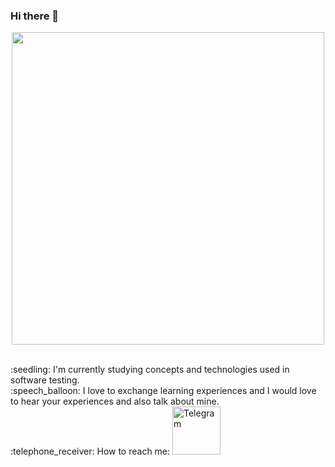 ### Hi there 👋

<p align="center">
  <img src="https://i.ibb.co/qrFvV1Q/agatha.gif" width="500">
</p>
<br/> :seedling: I'm currently studying concepts and technologies used in software testing.
<br/> :speech_balloon: I love to exchange learning experiences and I would love to hear your experiences and also talk about mine.
<br/> :telephone_receiver: How to reach me: <a href="https://t.me/agathafr"><img alt="Telegram" src="https://img.shields.io/badge/Telegram-2CA5E0?style=for-the-badge&logo=telegram&logoColor=white" width="77" target="_blank"/></a> 
</p>
